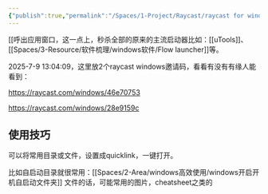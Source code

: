 ```yaml
---
{"publish":true,"permalink":"/Spaces/1-Project/Raycast/raycast for windows.md","created":"2025-07-09","modified":"2025-07-09","published":"2025-07-29T23:24:26.594+08:00","cssclasses":""}
---
```



[[呼出应用窗口，这一点上，秒杀全部的原来的主流启动器比如：[[uTools]]、[[Spaces/3-Resource/软件梳理/windows软件/Flow launcher]]等。

2025-7-9 13:04:09，这里放2个raycast windows邀请码，看看有没有有缘人能看到：

https://raycast.com/windows/46e70753

https://raycast.com/windows/28e9159c


## 使用技巧

可以将常用目录或文件，设置成quicklink，一键打开。

比如自启动目录就很常用：[[Spaces/2-Area/windows高效使用/windows开启开机自启动文件夹]]
文件的话，可能常用的图片，cheatsheet之类的